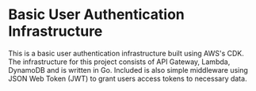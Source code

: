 # Basic User Authentication Infrastructure

This is a basic user authentication infrastructure built using AWS's CDK.
The infrastructure for this project consists of API Gateway, Lambda, DynamoDB and is written in Go.
Included is also simple middleware using JSON Web Token (JWT) to grant users access tokens to necessary data.
